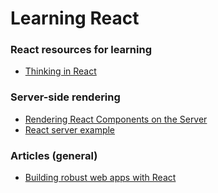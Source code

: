 Learning React
==============

### React resources for learning

- [Thinking in React](http://facebook.github.io/react/docs/thinking-in-react.html)

### Server-side rendering

- [Rendering React Components on the Server](http://www.princeton.edu/~crmarsh/react-ssr/)
- [React server example](https://github.com/mhart/react-server-example)

### Articles (general)
- [Building robust web apps with React](http://maketea.co.uk/2014/03/05/building-robust-web-apps-with-react-part-1.html)
